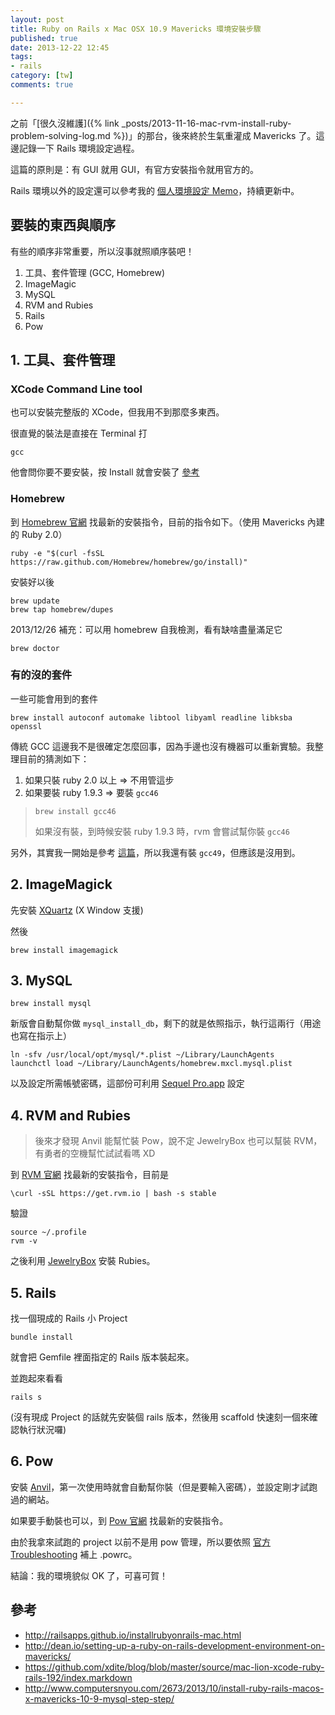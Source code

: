 ```yaml
---
layout: post
title: Ruby on Rails x Mac OSX 10.9 Mavericks 環境安裝步驟
published: true
date: 2013-12-22 12:45
tags:
- rails
category: [tw]
comments: true

---
```

之前「[很久沒維護]({% link _posts/2013-11-16-mac-rvm-install-ruby-problem-solving-log.md %})」的那台，後來終於生氣重灌成 Mavericks 了。這邊記錄一下 Rails 環境設定過程。

這篇的原則是：有 GUI 就用 GUI，有官方安裝指令就用官方的。

Rails 環境以外的設定還可以參考我的 [個人環境設定 Memo](https://github.com/ascendbruce/personal-settings)，持續更新中。

## 要裝的東西與順序

有些的順序非常重要，所以沒事就照順序裝吧！

1. 工具、套件管理 (GCC, Homebrew)
2. ImageMagic
3. MySQL
4. RVM and Rubies
5. Rails
6. Pow

## 1. 工具、套件管理

### XCode Command Line tool

也可以安裝完整版的 XCode，但我用不到那麼多東西。

很直覺的裝法是直接在 Terminal 打

    gcc

他會問你要不要安裝，按 Install 就會安裝了 [參考](http://railsapps.github.io/installrubyonrails-mac.html)

### Homebrew

到 [Homebrew 官網](http://brew.sh/) 找最新的安裝指令，目前的指令如下。（使用 Mavericks 內建的 Ruby 2.0）

    ruby -e "$(curl -fsSL https://raw.github.com/Homebrew/homebrew/go/install)"

安裝好以後

    brew update
    brew tap homebrew/dupes

2013/12/26 補充：可以用 homebrew 自我檢測，看有缺啥盡量滿足它

    brew doctor

### 有的沒的套件

一些可能會用到的套件

    brew install autoconf automake libtool libyaml readline libksba openssl

傳統 GCC 這邊我不是很確定怎麼回事，因為手邊也沒有機器可以重新實驗。我整理目前的猜測如下：

1. 如果只裝 ruby 2.0 以上 => 不用管這步
2. 如果要裝 ruby 1.9.3 => 要裝 `gcc46`

>     brew install gcc46
>
> 如果沒有裝，到時候安裝 ruby 1.9.3 時，rvm 會嘗試幫你裝 `gcc46`

另外，其實我一開始是參考 [這篇](http://www.computersnyou.com/2673/2013/10/install-ruby-rails-macos-x-mavericks-10-9-mysql-step-step/)，所以我還有裝 `gcc49`，但應該是沒用到。

## 2. ImageMagick

先安裝 [XQuartz](http://xquartz.macosforge.org/landing) (X Window 支援)

然後

    brew install imagemagick

## 3. MySQL

    brew install mysql

新版會自動幫你做 `mysql_install_db`，剩下的就是依照指示，執行這兩行（用途也寫在指示上）

    ln -sfv /usr/local/opt/mysql/*.plist ~/Library/LaunchAgents
    launchctl load ~/Library/LaunchAgents/homebrew.mxcl.mysql.plist

以及設定所需帳號密碼，這部份可利用 [Sequel Pro.app](http://www.sequelpro.com/download) 設定

## 4. RVM and Rubies

> 後來才發現 Anvil 能幫忙裝 Pow，說不定 JewelryBox 也可以幫裝 RVM，有勇者的空機幫忙試試看嗎 XD

到 [RVM 官網](https://rvm.io/) 找最新的安裝指令，目前是

    \curl -sSL https://get.rvm.io | bash -s stable

驗證

    source ~/.profile
    rvm -v

之後利用 [JewelryBox](https://jewelrybox.unfiniti.com/) 安裝 Rubies。

## 5. Rails

找一個現成的 Rails 小 Project

    bundle install

就會把 Gemfile 裡面指定的 Rails 版本裝起來。

並跑起來看看

    rails s

(沒有現成 Project 的話就先安裝個 rails 版本，然後用 scaffold 快速刻一個來確認執行狀況囉)

## 6. Pow

安裝 [Anvil](http://anvilformac.com/)，第一次使用時就會自動幫你裝（但是要輸入密碼），並設定剛才試跑過的網站。

如果要手動裝也可以，到 [Pow 官網](http://pow.cx/) 找最新的安裝指令。

由於我拿來試跑的 project 以前不是用 pow 管理，所以要依照 [官方 Troubleshooting](https://github.com/37signals/pow/wiki/Troubleshooting#rvm-and-gemfile) 補上 .powrc。

結論：我的環境貌似 OK 了，可喜可賀！

## 參考

* http://railsapps.github.io/installrubyonrails-mac.html
* http://dean.io/setting-up-a-ruby-on-rails-development-environment-on-mavericks/
* https://github.com/xdite/blog/blob/master/source/mac-lion-xcode-ruby-rails-192/index.markdown
* http://www.computersnyou.com/2673/2013/10/install-ruby-rails-macos-x-mavericks-10-9-mysql-step-step/
